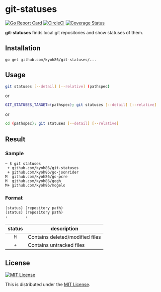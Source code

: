 # git-statuses

[![Go Report Card](https://goreportcard.com/badge/github.com/kyoh86/git-statuses)](https://goreportcard.com/report/github.com/kyoh86/git-statuses)
[![CircleCI](https://img.shields.io/circleci/project/github/kyoh86/git-statuses.svg)](https://circleci.com/gh/kyoh86/git-statuses)
[![Coverage Status](https://img.shields.io/codecov/c/github/kyoh86/git-statuses.svg)](https://codecov.io/gh/kyoh86/git-statuses)

**git-statuses** finds local git repositories and show statuses of them.

## Installation

`go get github.com/kyoh86/git-statuses/...`

## Usage

```sh
git statuses [--detail] [--relative] (pathspec)
```

or

```sh
GIT_STATUSES_TARGET=(pathspec); git statuses [--detail] [--relative]
```

or

```sh
cd (pathspec); git statuses [--detail] [--relative]
```

## Result

### Sample
```
~ $ git statuses
 + github.com/kyoh86/git-statuses
 + github.com/kyoh86/go-jsonrider
M  github.com/kyoh86/go-pcre
M  github.com/kyoh86/gogh
M+ github.com/kyoh86/mogelo
```

### Format
```
(status) (repository path)
(status) (repository path)
:        :
```

|status|description                     |
|:----:|--------------------------------|
|`M`   |Contains deleted/modified files |
|`+`   |Contains untracked files        |

## License

[![MIT License](http://img.shields.io/badge/license-MIT-blue.svg)](http://www.opensource.org/licenses/MIT)

This is distributed under the [MIT License](http://www.opensource.org/licenses/MIT).

